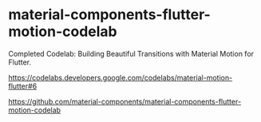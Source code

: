 # material-components-flutter-motion-codelab

Completed Codelab: Building Beautiful Transitions with Material Motion for Flutter.

https://codelabs.developers.google.com/codelabs/material-motion-flutter#6

https://github.com/material-components/material-components-flutter-motion-codelab
